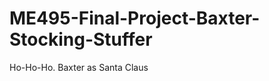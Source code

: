 ME495-Final-Project-Baxter-Stocking-Stuffer
===========================================

Ho-Ho-Ho. Baxter as Santa Claus
